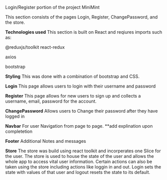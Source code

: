 Login/Register portion of the project MiniMint

This section consists of the pages Login, Register, ChangePassword, and the store.

**Technologies used**
This section is built on React and reqiures imports such as:

@reduxjs/toolkit react-redux

axios

bootstrap

**Styling**
This was done with a combination of bootstrap and CSS.

**Login**
This page allows users to login with their username and password

**Register** 
This page allows for new users to sign up and collects a username, email, password for the account.

**ChangePassword** 
Allows users to Change their password after they have logged in

**Navbar** 
For user Navigation from page to page. **add explination upon completetion 

**Footer** 
Additional Notes and messages

**Store**
The store was build using react toolkit and incorperates one Slice for the user. The 
store is used to house the state of the user and allows the whole app to access vital
user information. Certain actions can also be taken using the store including actions
like loggin in and out. Login sets the state with values of that user and logout resets
the state to its default.
